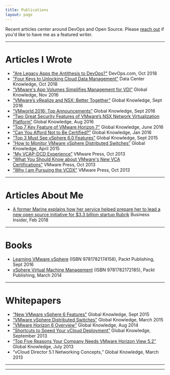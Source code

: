 ```yaml
---
title: Publications
layout: page
---
```


Recent articles center around DevOps and Open Source. Please [reach out](mailto:rebecca@technicloud.com) if you'd like to have me as a featured writer.

---

# Articles I Wrote

* ["Are Legacy Apps the Antithesis to DevOps?"](https://devops.com/are-legacy-apps-the-antithesis-to-devops/) DevOps.com, Oct 2018
* ["Four Keys to Unlocking Cloud Data Management"](https://www.datacenterknowledge.com/industry-perspectives/four-keys-unlocking-cloud-data-management) Data Center Knowledge, Oct 2018
* [“VMware's App Volumes Simplifies Management for VDI”](https://www.globalknowledge.com/blog/2016/11/22/vmwares-app-volumes-simplifies-management-for-vdi/) Global Knowledge, Nov 2016
* [“VMware’s vRealize and NSX: Better Together”](https://www.globalknowledge.com/blog/2016/09/15/vmwares-vrealize-and-nsx-better-together/) Global Knowledge, Sept 2016
* [“VMworld 2016: Top Announcements”](https://www.globalknowledge.com/blog/2016/09/13/vmworld-2016-top-announcements/) Global Knowledge, Sept 2016
* [“Two Great Security Features of VMware’s NSX Network Virtualization Platform”](https://www.globalknowledge.com/blog/2016/08/30/two-great-security-features-of-vmwares-nsx-network-virtualization-platform/) Global Knowledge, Aug 2016
* [“Top 7 Key Feature of VMware Horizon 7”](https://www.globalknowledge.com/blog/2016/06/27/top-7-key-features-of-vmware-horizon-7/) Global Knowledge, June 2016
* [“Can You Afford Not to Be Certified?”](https://www.globalknowledge.com/us-en/resources/resource-library/articles/can-you-afford-not-to-be-certified/) Global Knowledge, Jan 2016
* [“Top 3 Must See vSphere 6.0 Features”](https://www.globalknowledge.com/blog/2015/09/14/top-3-must-see-vsphere-6-0-features/) Global Knowledge, Sept 2015
* [“How to Monitor VMware vSphere Distributed Switches”](https://www.globalknowledge.com/blog/2015/04/21/how-to-monitor-vmware-vsphere-distributed-switches/) Global Knowledge, April 2015
* [“My VCAP-DCD Experience”](http://www.pearsonitcertification.com/articles/article.aspx?p=2150971) VMware Press, Oct 2013
* [“What You Should Know about VMware's New VCA Certifications”](http://www.pearsonitcertification.com/articles/article.aspx?p=2150972) VMware Press, Oct 2013
* [“Why I am Pursuing the VCDX”](http://www.pearsonitcertification.com/articles/article.aspx?p=2150973) VMware Press, Oct 2013

---

# Articles About Me

* [A former Marine explains how her service helped prepare her to lead a new open source initiative for $3.3 billion startup Rubrik](https://www.businessinsider.com/rubrik-build-open-source-community-2019-2) Business Insider, Feb 2018

---

# Books

* [Learning VMware vSphere](https://www.amazon.com/dp/178217415X/ref=cm_sw_r_cp_ep_dp_W1Kkyb12WWM87) (ISBN 9781782174158), Packt Publishing, Sept 2016
* [vSphere Virtual Machine Management](https://www.amazon.com/dp/1782172181/ref=cm_sw_r_cp_ep_dp_l2KkybH1FF40C) (ISBN 9781782172185), Packt Publishing, March 2014

---

# Whitepapers

* [“New VMware vSphere 6 Features”](https://www.globalknowledge.com/us-en/resources/resource-library/white-papers/new-vmware-vsphere-6-features/) Global Knowledge, Sept 2015
* [“VMware vSphere Distributed Switches”](https://www.globalknowledge.com/us-en/resources/resource-library/white-papers/vmware-vsphere-distributed-switches/) Global Knowledge, March 2015
* [“VMware Horizon 6 Overview”](https://www.globalknowledge.com/us-en/resources/resource-library/white-papers/vmware-horizon-6-overview/) Global Knowledge, Aug 2014
* [“Shortcuts to Speed Your vCloud Deployment”](https://www.globalknowledge.com/us-en/resources/resource-library/white-papers/shortcuts-to-speed-your-vcloud-deployment/) Global Knowledge, September 2013
* [“Top Five Reasons Your Company Needs VMware Horizon View 5.2”](https://www.globalknowledge.com/us-en/resources/resource-library/white-papers/top-five-reasons-your-company-needs-vmware-horizon-view-52/) Global Knowledge, July 2013
* “vCloud Director 5.1 Networking Concepts,” Global Knowledge, March 2013

---



---
